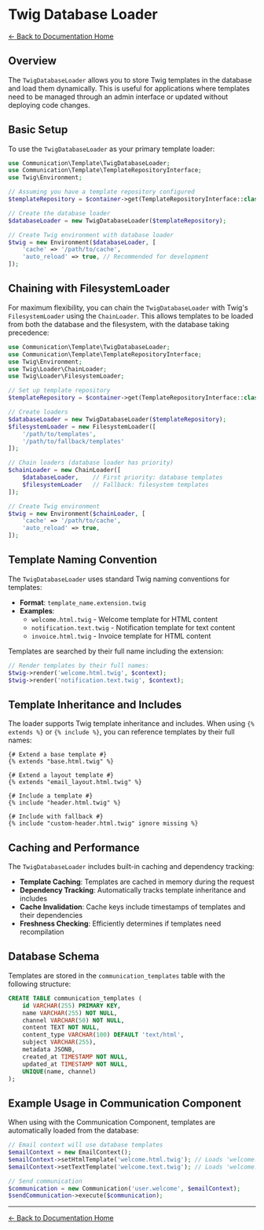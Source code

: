 # Twig Database Loader

[← Back to Documentation Home](index.md)

## Overview

The `TwigDatabaseLoader` allows you to store Twig templates in the database and load them dynamically. This is useful for applications where templates need to be managed through an admin interface or updated without deploying code changes.

## Basic Setup

To use the `TwigDatabaseLoader` as your primary template loader:

```php
use Communication\Template\TwigDatabaseLoader;
use Communication\Template\TemplateRepositoryInterface;
use Twig\Environment;

// Assuming you have a template repository configured
$templateRepository = $container->get(TemplateRepositoryInterface::class);

// Create the database loader
$databaseLoader = new TwigDatabaseLoader($templateRepository);

// Create Twig environment with database loader
$twig = new Environment($databaseLoader, [
    'cache' => '/path/to/cache',
    'auto_reload' => true, // Recommended for development
]);
```

## Chaining with FilesystemLoader

For maximum flexibility, you can chain the `TwigDatabaseLoader` with Twig's `FilesystemLoader` using the `ChainLoader`. This allows templates to be loaded from both the database and the filesystem, with the database taking precedence:

```php
use Communication\Template\TwigDatabaseLoader;
use Communication\Template\TemplateRepositoryInterface;
use Twig\Environment;
use Twig\Loader\ChainLoader;
use Twig\Loader\FilesystemLoader;

// Set up template repository
$templateRepository = $container->get(TemplateRepositoryInterface::class);

// Create loaders
$databaseLoader = new TwigDatabaseLoader($templateRepository);
$filesystemLoader = new FilesystemLoader([
    '/path/to/templates',
    '/path/to/fallback/templates'
]);

// Chain loaders (database loader has priority)
$chainLoader = new ChainLoader([
    $databaseLoader,    // First priority: database templates
    $filesystemLoader   // Fallback: filesystem templates
]);

// Create Twig environment
$twig = new Environment($chainLoader, [
    'cache' => '/path/to/cache',
    'auto_reload' => true,
]);
```

## Template Naming Convention

The `TwigDatabaseLoader` uses standard Twig naming conventions for templates:

- **Format**: `template_name.extension.twig`
- **Examples**:
  - `welcome.html.twig` - Welcome template for HTML content
  - `notification.text.twig` - Notification template for text content
  - `invoice.html.twig` - Invoice template for HTML content

Templates are searched by their full name including the extension:

```php
// Render templates by their full names:
$twig->render('welcome.html.twig', $context);
$twig->render('notification.text.twig', $context);
```

## Template Inheritance and Includes

The loader supports Twig template inheritance and includes. When using `{% extends %}` or `{% include %}`, you can reference templates by their full names:

```twig
{# Extend a base template #}
{% extends "base.html.twig" %}

{# Extend a layout template #}
{% extends "email_layout.html.twig" %}

{# Include a template #}
{% include "header.html.twig" %}

{# Include with fallback #}
{% include "custom-header.html.twig" ignore missing %}
```

## Caching and Performance

The `TwigDatabaseLoader` includes built-in caching and dependency tracking:

- **Template Caching**: Templates are cached in memory during the request
- **Dependency Tracking**: Automatically tracks template inheritance and includes
- **Cache Invalidation**: Cache keys include timestamps of templates and their dependencies
- **Freshness Checking**: Efficiently determines if templates need recompilation

## Database Schema

Templates are stored in the `communication_templates` table with the following structure:

```sql
CREATE TABLE communication_templates (
    id VARCHAR(255) PRIMARY KEY,
    name VARCHAR(255) NOT NULL,
    channel VARCHAR(50) NOT NULL,
    content TEXT NOT NULL,
    content_type VARCHAR(100) DEFAULT 'text/html',
    subject VARCHAR(255),
    metadata JSONB,
    created_at TIMESTAMP NOT NULL,
    updated_at TIMESTAMP NOT NULL,
    UNIQUE(name, channel)
);
```

## Example Usage in Communication Component

When using with the Communication Component, templates are automatically loaded from the database:

```php
// Email context will use database templates
$emailContext = new EmailContext();
$emailContext->setHtmlTemplate('welcome.html.twig'); // Loads 'welcome.html.twig' from database
$emailContext->setTextTemplate('welcome.text.twig'); // Loads 'welcome.text.twig' from database

// Send communication
$communication = new Communication('user.welcome', $emailContext);
$sendCommunication->execute($communication);
```

---

[← Back to Documentation Home](index.md)
